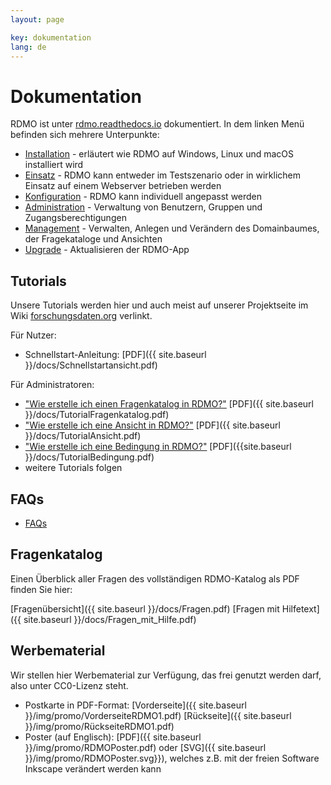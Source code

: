 ```yaml
---
layout: page

key: dokumentation
lang: de
---
```


Dokumentation
=============

RDMO ist unter [rdmo.readthedocs.io](https://rdmo.readthedocs.io/de/latest) dokumentiert. In dem linken Menü befinden sich mehrere Unterpunkte:

* [Installation](https://rdmo.readthedocs.io/de/latest/installation/index.html) - erläutert wie RDMO auf Windows, Linux und macOS installiert wird
* [Einsatz](https://rdmo.readthedocs.io/de/latest/deployment/index.html) - RDMO kann entweder im Testszenario oder in wirklichem Einsatz auf einem Webserver betrieben werden
* [Konfiguration](https://rdmo.readthedocs.io/de/latest/configuration/index.html) - RDMO kann individuell angepasst werden
* [Administration](https://rdmo.readthedocs.io/de/latest/administration/index.html) - Verwaltung von Benutzern, Gruppen und Zugangsberechtigungen
* [Management](https://rdmo.readthedocs.io/de/latest/management/index.html) - Verwalten, Anlegen und Verändern des Domainbaumes, der Fragekataloge und Ansichten
* [Upgrade](https://rdmo.readthedocs.io/de/latest/upgrade/index.html) - Aktualisieren der RDMO-App

Tutorials
---------

Unsere Tutorials werden hier und auch meist auf unserer Projektseite im Wiki [forschungsdaten.org](https://forschungsdaten.org/index.php/RDMO) verlinkt.

Für Nutzer:

* Schnellstart-Anleitung: [PDF]({{ site.baseurl }}/docs/Schnellstartansicht.pdf)

Für Administratoren:

* ["Wie erstelle ich einen Fragenkatalog in RDMO?"](http://www.forschungsdaten.org/index.php/Katalog_erstellen) [PDF]({{ site.baseurl }}/docs/TutorialFragenkatalog.pdf)
* ["Wie erstelle ich eine Ansicht in RDMO?"](http://www.forschungsdaten.org/index.php/Ansicht_erstellen) [PDF]({{ site.baseurl }}/docs/TutorialAnsicht.pdf)
* ["Wie erstelle ich eine Bedingung in RDMO?"](http://www.forschungsdaten.org/index.php/Bedingung_erstellen) [PDF]({{site.baseurl }}/docs/TutorialBedingung.pdf)
* weitere Tutorials folgen

FAQs
----

* [FAQs](http://www.forschungsdaten.org/index.php/FAQs)

Fragenkatalog
-------------

Einen Überblick aller Fragen des vollständigen RDMO-Katalog als PDF finden Sie hier:

[Fragenübersicht]({{ site.baseurl }}/docs/Fragen.pdf)	[Fragen mit Hilfetext]({{ site.baseurl }}/docs/Fragen_mit_Hilfe.pdf)


Werbematerial
-------------

Wir stellen hier Werbematerial zur Verfügung, das frei genutzt werden darf, also unter CC0-Lizenz steht.

* Postkarte in PDF-Format: [Vorderseite]({{ site.baseurl }}/img/promo/VorderseiteRDMO1.pdf) [Rückseite]({{ site.baseurl }}/img/promo/RückseiteRDMO1.pdf)
* Poster (auf Englisch): [PDF]({{ site.baseurl }}/img/promo/RDMOPoster.pdf) oder [SVG]({{ site.baseurl }}/img/promo/RDMOPoster.svg}}), welches z.B. mit der freien Software Inkscape verändert werden kann 
